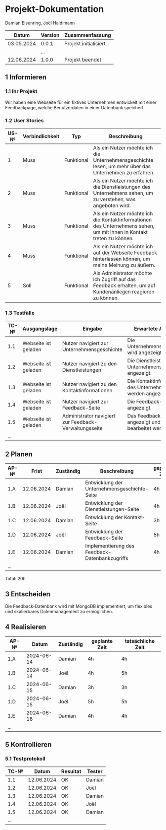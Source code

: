# Projekt-Dokumentation

Damian Eisenring, Joël Haldimann

| Datum | Version | Zusammenfassung                                              |
| ----- | ------- | ------------------------------------------------------------ |
| 03.05.2024      | 0.0.1   | Projekt initialisiert|
|       | ...     |                                                              |
| 12.06.2024      | 1.0.0   |  Projekt beendet    |

## 1 Informieren

### 1.1 Ihr Projekt

Wir haben eine Webseite für ein fiktives Unternehmen entwickelt mit einer Feedbackpage, welche Benutzerdaten in einer Datenbank speichert.

### 1.2 User Stories

| US-№ | Verbindlichkeit | Typ  | Beschreibung                       |
| ---- | --------------- | ---- | ---------------------------------- |
|1|	Muss|	Funktional|	Als ein Nutzer möchte ich die Unternehmensgeschichte lesen, um mehr über das Unternehmen zu erfahren.|
|2|	Muss|Funktional|	Als ein Nutzer möchte ich die Dienstleistungen des Unternehmens sehen, um zu verstehen, was angeboten wird.|
|3|	Muss|	Funktional|	Als ein Nutzer möchte ich die Kontaktinformationen des Unternehmens sehen, um mit ihnen in Kontakt treten zu können.|
|4|	Muss|	Funktional|	Als ein Nutzer möchte ich auf der Webseite Feedback hinterlassen können, um meine Meinung zu äußern.|
|5|	Soll|	Funktional|	Als Administrator möchte ich Zugriff auf das Feedback erhalten, um auf Kundenanliegen reagieren zu können.|


### 1.3 Testfälle

| TC-№ | Ausgangslage | Eingabe | Erwartete Ausgabe |
| ---- | ------------ | ------- | ----------------- |
| 1.1  | 	Webseite ist geladen  |  Nutzer navigiert zur Unternehmensgeschichte   |  Die Unternehmensgeschichte wird angezeigt.  |
|1.2|	Webseite ist geladen|	Nutzer navigiert zu den Dienstleistungen|	Die Dienstleistungen des Unternehmens werden angezeigt.|
|1.3|	Webseite ist geladen|	Nutzer navigiert zu den Kontaktinformationen|	Die Kontaktinformationen des Unternehmens werden angezeigt.|
|1.4|	Webseite ist geladen|	Nutzer navigiert zur Feedback-Seite|	Die Feedback-Seite wird angezeigt.|
|1.5|	Webseite ist geladen|	Administrator navigiert zur Feedback-Verwaltungsseite|	Das Feedback wird angezeigt und kann bearbeitet werden.|
| ...  |              |         |                   |


## 2 Planen

| AP-№ | Frist | Zuständig | Beschreibung | geplante Zeit |
| ---- | ----- | --------- | ------------ | ------------- |
|1.A|	12.06.2024|	Damian|	Entwicklung der Unternehmensgeschichte-Seite|	4h
|1.B|	12.06.2024|	Joël|	Entwicklung der Dienstleistungen-Seite|	4h
|1.C|	12.06.2024|	Damian|	Entwicklung der Kontakt-Seite	|3h
|1.D|	12.06.2024|	Joël|	Entwicklung der Feedback-Seite|	5h
|1.E|	12.06.2024|	Damian|	Implementierung des Feedback-Datenbankzugriffs|	4h
| ...  |       |           |              |               |

Total: 20h


## 3 Entscheiden

Die Feedback-Datenbank wird mit MongoDB implementiert, um flexibles und skalierbares Datenmanagement zu ermöglichen.

## 4 Realisieren

| AP-№ | Datum | Zuständig | geplante Zeit | tatsächliche Zeit |
| ---- | ----- | --------- | ------------- | ----------------- |
|1.A|	2024-06-14|	Damian|	4h	| 4h|
|1.B|	2024-06-14|	Joël|	4h	| 5h|
|1.C|	2024-06-15|	Damian|	3h	| 3h|
|1.D|	2024-06-15|	Joël|	5h	| 5h|
|1.E|	2024-06-16|	Damian|	4h	| 4h|
| ...  |       |           |               |                   |


## 5 Kontrollieren

### 5.1 Testprotokoll

| TC-№ | Datum | Resultat | Tester |
| ---- | ----- | -------- | ------ |
|1.1|	12.06.2024	| OK	| Damian
|1.2|	12.06.2024	|	OK  | Joël
|1.3|	12.06.2024	|	OK  | Damian
|1.4|	12.06.2024	|	OK  | Joël
|1.5|	12.06.2024  | OK  | Damian
| ...  |       |          |        |

